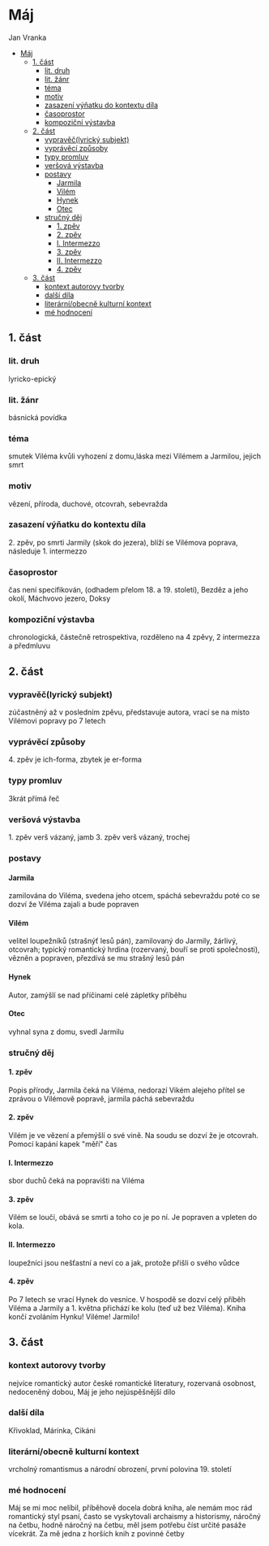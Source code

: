 # Máj  

Jan Vranka

- [Máj](#máj)
  - [1. část](#1-část)
    - [lit. druh](#lit-druh)
    - [lit. žánr](#lit-žánr)
    - [téma](#téma)
    - [motiv](#motiv)
    - [zasazení výňatku do kontextu díla](#zasazení-výňatku-do-kontextu-díla)
    - [časoprostor](#časoprostor)
    - [kompoziční výstavba](#kompoziční-výstavba)
  - [2. část](#2-část)
    - [vypravěč(lyrický subjekt)](#vypravěčlyrický-subjekt)
    - [vyprávěcí způsoby](#vyprávěcí-způsoby)
    - [typy promluv](#typy-promluv)
    - [veršová výstavba](#veršová-výstavba)
    - [postavy](#postavy)
      - [Jarmila](#jarmila)
      - [Vilém](#vilém)
      - [Hynek](#hynek)
      - [Otec](#otec)
    - [stručný děj](#stručný-děj)
      - [1. zpěv](#1-zpěv)
      - [2. zpěv](#2-zpěv)
      - [I. Intermezzo](#i-intermezzo)
      - [3. zpěv](#3-zpěv)
      - [II. Intermezzo](#ii-intermezzo)
      - [4. zpěv](#4-zpěv)
  - [3. část](#3-část)
    - [kontext autorovy tvorby](#kontext-autorovy-tvorby)
    - [další díla](#další-díla)
    - [literární/obecně kulturní kontext](#literárníobecně-kulturní-kontext)
    - [mé hodnocení](#mé-hodnocení)

## 1. část

### lit. druh

lyricko-epický

### lit. žánr

básnická povídka

### téma

smutek Viléma kvůli vyhození z domu,láska mezi Vilémem a Jarmilou, jejich smrt

### motiv

vězení, příroda, duchové, otcovrah, sebevražda

### zasazení výňatku do kontextu díla

2\. zpěv, po smrti Jarmily (skok do jezera), blíží se Vilémova poprava, následuje 1. intermezzo

### časoprostor

čas není specifikován, (odhadem přelom 18. a 19. století), Bezděz a jeho okolí, Máchvovo jezero, Doksy

### kompoziční výstavba

chronologická, částečně retrospektiva, rozděleno na 4 zpěvy, 2 intermezza a předmluvu

## 2. část

### vypravěč(lyrický subjekt)

zúčastněný až v posledním zpěvu, představuje autora, vrací se na místo Vilémovi popravy po 7 letech

### vyprávěcí způsoby

4\. zpěv je ich-forma, zbytek je er-forma

### typy promluv

3krát přímá řeč

### veršová výstavba

1\. zpěv verš vázaný, jamb
3\. zpěv verš vázaný, trochej

### postavy

#### Jarmila

   zamilována do Viléma, svedena jeho otcem, spáchá sebevraždu poté co se dozví že Viléma zajali a bude popraven

#### Vilém

  velitel loupežníků (strašnýť lesů pán), zamilovaný do Jarmily, žárlivý, otcovrah; typický romantický hrdina (rozervaný, bouří se proti společnosti), vězněn a popraven, přezdívá se mu strašný lesů pán

#### Hynek

  Autor, zamýšlí se nad příčinami celé zápletky příběhu

#### Otec

  vyhnal syna z domu, svedl Jarmilu

### stručný děj

#### 1. zpěv

   Popis přírody, Jarmila čeká na Viléma, nedorazí Vikém alejeho přítel se zprávou o Vilémově popravě, jarmila páchá sebevraždu

#### 2. zpěv

   Vilém je ve vězení a přemýšlí o své vině. Na soudu se dozví že je otcovrah. Pomocí kapání kapek "měří" čas

#### I. Intermezzo

   sbor duchů čeká na popravišti na Viléma

#### 3. zpěv

   Vilém se loučí, obává se smrti a toho co je po ní. Je popraven a vpleten do kola.

#### II. Intermezzo

   loupežníci jsou nešťastní a neví co a jak, protože přišli o svého vůdce

#### 4. zpěv

   Po 7 letech se vrací Hynek do vesnice. V hospodě se dozví celý příběh Viléma a Jarmily a 1. května přichází ke kolu (teď už bez Viléma). Kniha končí zvoláním Hynku! Viléme! Jarmilo!

## 3. část

### kontext autorovy tvorby

nejvíce romantický autor české romantické literatury, rozervaná osobnost, nedoceněný dobou, Máj je jeho nejúspěšnější dílo

### další díla

Křivoklad, Márinka, Cikáni

### literární/obecně kulturní kontext

vrcholný romantismus a národní obrození, první polovina 19. století

### mé hodnocení

Máj se mi moc nelíbil, příběhově docela dobrá kniha, ale nemám moc rád romantický styl psaní, často se vyskytovali archaismy a historismy, náročný na četbu, hodně náročný na četbu, měl jsem potřebu číst určité pasáže vícekrát. Za mě jedna z horších knih z povinné četby

